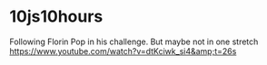 # 10js10hours
Following Florin Pop in his challenge. But maybe not in one stretch https://www.youtube.com/watch?v=dtKciwk_si4&amp;t=26s
